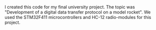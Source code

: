 I created this code for my final university project. The topic was "Development of a digital data transfer protocol on a model rocket". 
We used the STM32F411 microcontrollers and HC-12 radio-modules for this project.
